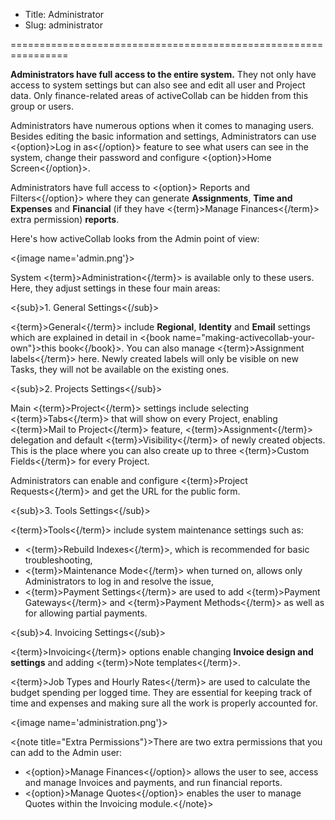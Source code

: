 * Title: Administrator
* Slug: administrator

================================================================

**Administrators have full access to the entire system.** They not only have access to system settings but can also see and edit all user and Project data. Only finance-related areas of activeCollab can be hidden from this group or users.

Administrators have numerous options when it comes to managing users. Besides editing the basic information and settings, Administrators can use <{option}>Log in as<{/option}> feature to see what users can see in the system, change their password and configure <{option}>Home Screen<{/option}>.

Administrators have full access to <{option}> Reports and Filters<{/option}> where they can generate **Assignments**, **Time and Expenses** and **Financial** (if they have <{term}>Manage Finances<{/term}> extra permission) **reports**. 

Here's how activeCollab looks from the Admin point of view:

<{image name='admin.png'}>

System <{term}>Administration<{/term}> is available only to these users. Here, they adjust settings in these four main areas:

<{sub}>1. General Settings<{/sub}>

<{term}>General<{/term}> include **Regional**, **Identity** and **Email** settings which are explained in detail in <{book name="making-activecollab-your-own"}>this book<{/book}>. You can also manage <{term}>Assignment labels<{/term}> here. Newly created labels will only be visible on new Tasks, they will not be available on the existing ones.

<{sub}>2. Projects Settings<{/sub}>

Main <{term}>Project<{/term}> settings include selecting <{term}>Tabs<{/term}> that will show on every Project, enabling <{term}>Mail to Project<{/term}> feature, <{term}>Assignment<{/term}> delegation and default <{term}>Visibility<{/term}> of newly created objects. This is the place where you can also create up to three <{term}>Custom Fields<{/term}> for every Project. 

Administrators can enable and configure <{term}>Project Requests<{/term}> and get the URL for the public form. 

<{sub}>3. Tools Settings<{/sub}>

<{term}>Tools<{/term}> include system maintenance settings such as:

- <{term}>Rebuild Indexes<{/term}>, which is recommended for basic troubleshooting, 
- <{term}>Maintenance Mode<{/term}> when turned on, allows only Administrators to log in and resolve the issue,
- <{term}>Payment Settings<{/term}> are used to add <{term}>Payment Gateways<{/term}> and <{term}>Payment Methods<{/term}> as well as for allowing partial payments.

<{sub}>4. Invoicing Settings<{/sub}>

<{term}>Invoicing<{/term}> options enable changing **Invoice design and settings** and adding <{term}>Note templates<{/term}>. 

<{term}>Job Types and Hourly Rates<{/term}> are used to calculate the budget spending per logged time. They are essential for keeping track of time and expenses and making sure all the work is properly accounted for.

<{image name='administration.png'}>

<{note title="Extra Permissions"}>There are two extra permissions that you can add to the Admin user:

- <{option}>Manage Finances<{/option}> allows the user to see, access and manage Invoices and payments, and run financial reports.
- <{option}>Manage Quotes<{/option}> enables the user to manage Quotes within the Invoicing module.<{/note}>
